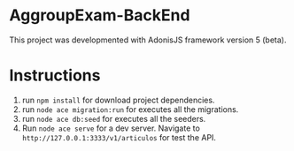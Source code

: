 # AggroupExam-BackEnd

This project was developmented with AdonisJS framework version 5 (beta).

# Instructions

1. run `npm install` for download project dependencies.
2. run `node ace migration:run` for executes all the migrations.
3. run `node ace db:seed` for executes all the seeders.
4. Run `node ace serve` for a dev server. Navigate to `http://127.0.0.1:3333/v1/articulos` for test the API.
